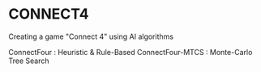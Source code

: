 # CONNECT4
Creating a game "Connect 4" using AI algorithms

ConnectFour : Heuristic & Rule-Based
ConnectFour-MTCS : Monte-Carlo Tree Search
